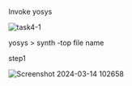 Invoke yosys

![task4-1](https://github.com/Sagar-M-03/M.Sagar/assets/160622373/ce0ca18e-2998-40dd-83db-5aea6c689eb6)


yosys > synth -top file name

step1



![Screenshot 2024-03-14 102658](https://github.com/Sagar-M-03/M.Sagar/assets/160622373/15b0bf57-1fe1-4202-af9e-e22fc25525ec)
